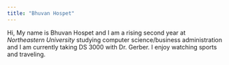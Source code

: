 ```yaml
---
title: "Bhuvan Hospet"
---
```


Hi, My name is Bhuvan Hospet and I am a rising second year at *Northeastern University* studying computer science/business administration and I am currently taking DS 3000 with Dr. Gerber. I enjoy watching sports and traveling.
